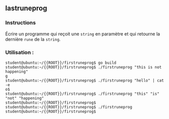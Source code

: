 ## lastruneprog

### Instructions

Écrire un programme qui reçoit une `string` en paramètre et qui retourne la dernière `rune` de la `string`.

### Utilisation :

```console
student@ubuntu:~/{{ROOT}}/firstruneprog$ go build
student@ubuntu:~/{{ROOT}}/firstruneprog$ ./firstruneprog "this is not happening"
g
student@ubuntu:~/{{ROOT}}/firstruneprog$ ./firstruneprog "hello" | cat -e
o$
student@ubuntu:~/{{ROOT}}/firstruneprog$ ./firstruneprog "this" "is" "not" "happening"
student@ubuntu:~/{{ROOT}}/firstruneprog$
student@ubuntu:~/{{ROOT}}/firstruneprog$ ./firstruneprog
student@ubuntu:~/{{ROOT}}/firstruneprog$
```
